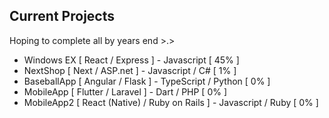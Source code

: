 ## Current Projects

Hoping to complete all by years end >.>

- Windows EX [ React / Express ] - Javascript [ 45% ]
- NextShop [ Next / ASP.net ] - Javascript / C# [ 1% ]
- BaseballApp [ Angular / Flask ] - TypeScript / Python [ 0% ]
- MobileApp [ Flutter / Laravel ] - Dart / PHP [ 0% ]
- MobileApp2 [ React (Native) / Ruby on Rails ] - Javascript / Ruby [ 0% ]
